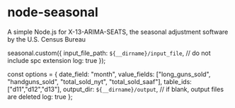 # node-seasonal
A simple Node.js for X-13-ARIMA-SEATS, the seasonal adjustment software by the U.S. Census Bureau

  seasonal.custom({
    input_file_path: `${__dirname}/input_file`, // do not include spc extension
    log: true
  });

  const options = {
    date_field: "month",
    value_fields: ["long_guns_sold", "handguns_sold", "total_sold_nyt", "total_sold_saaf"],
    table_ids: ["d11","d12","d13"],
    output_dir: `${__dirname}/output`, // if blank, output files are deleted
    log: true
  };
